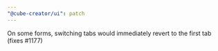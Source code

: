 ```yaml
---
"@cube-creator/ui": patch
---
```


On some forms, switching tabs would immediately revert to the first tab (fixes #1177)

